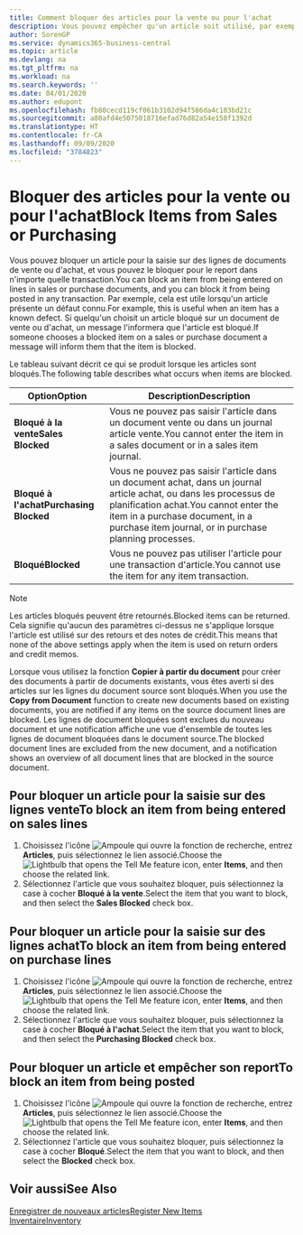 ```yaml
---
title: Comment bloquer des articles pour la vente ou pour l'achat
description: Vous pouvez empêcher qu'un article soit utilisé, par exemple, dans des documents de vente ou d'achat.
author: SorenGP
ms.service: dynamics365-business-central
ms.topic: article
ms.devlang: na
ms.tgt_pltfrm: na
ms.workload: na
ms.search.keywords: ''
ms.date: 04/01/2020
ms.author: edupont
ms.openlocfilehash: fb80cecd119cf061b3102d94f586da4c103bd21c
ms.sourcegitcommit: a80afd4e5075018716efad76d82a54e158f1392d
ms.translationtype: HT
ms.contentlocale: fr-CA
ms.lasthandoff: 09/09/2020
ms.locfileid: "3784823"
---
```

# <a name="block-items-from-sales-or-purchasing"></a><span data-ttu-id="20f08-103">Bloquer des articles pour la vente ou pour l'achat</span><span class="sxs-lookup"><span data-stu-id="20f08-103">Block Items from Sales or Purchasing</span></span>
<span data-ttu-id="20f08-104">Vous pouvez bloquer un article pour la saisie sur des lignes de documents de vente ou d'achat, et vous pouvez le bloquer pour le report dans n'importe quelle transaction.</span><span class="sxs-lookup"><span data-stu-id="20f08-104">You can block an item from being entered on lines in sales or purchase documents, and you can block it from being posted in any transaction.</span></span> <span data-ttu-id="20f08-105">Par exemple, cela est utile lorsqu'un article présente un défaut connu.</span><span class="sxs-lookup"><span data-stu-id="20f08-105">For example, this is useful when an item has a known defect.</span></span> <span data-ttu-id="20f08-106">Si quelqu'un choisit un article bloqué sur un document de vente ou d'achat, un message l'informera que l'article est bloqué.</span><span class="sxs-lookup"><span data-stu-id="20f08-106">If someone chooses a blocked item on a sales or purchase document a message will inform them that the item is blocked.</span></span>

<span data-ttu-id="20f08-107">Le tableau suivant décrit ce qui se produit lorsque les articles sont bloqués.</span><span class="sxs-lookup"><span data-stu-id="20f08-107">The following table describes what occurs when items are blocked.</span></span>  

|<span data-ttu-id="20f08-108">Option</span><span class="sxs-lookup"><span data-stu-id="20f08-108">Option</span></span>|<span data-ttu-id="20f08-109">Description</span><span class="sxs-lookup"><span data-stu-id="20f08-109">Description</span></span>|  
|--------------------|------------|  
|<span data-ttu-id="20f08-110">**Bloqué à la vente**</span><span class="sxs-lookup"><span data-stu-id="20f08-110">**Sales Blocked**</span></span>|<span data-ttu-id="20f08-111">Vous ne pouvez pas saisir l'article dans un document vente ou dans un journal article vente.</span><span class="sxs-lookup"><span data-stu-id="20f08-111">You cannot enter the item in a sales document or in a sales item journal.</span></span>|  
|<span data-ttu-id="20f08-112">**Bloqué à l'achat**</span><span class="sxs-lookup"><span data-stu-id="20f08-112">**Purchasing Blocked**</span></span>|<span data-ttu-id="20f08-113">Vous ne pouvez pas saisir l'article dans un document achat, dans un journal article achat, ou dans les processus de planification achat.</span><span class="sxs-lookup"><span data-stu-id="20f08-113">You cannot enter the item in a purchase document, in a purchase item journal, or in purchase planning processes.</span></span>|  
|<span data-ttu-id="20f08-114">**Bloqué**</span><span class="sxs-lookup"><span data-stu-id="20f08-114">**Blocked**</span></span>|<span data-ttu-id="20f08-115">Vous ne pouvez pas utiliser l'article pour une transaction d'article.</span><span class="sxs-lookup"><span data-stu-id="20f08-115">You cannot use the item for any item transaction.</span></span>|  

> [!NOTE]
> <span data-ttu-id="20f08-116">Les articles bloqués peuvent être retournés.</span><span class="sxs-lookup"><span data-stu-id="20f08-116">Blocked items can be returned.</span></span> <span data-ttu-id="20f08-117">Cela signifie qu'aucun des paramètres ci-dessus ne s'applique lorsque l'article est utilisé sur des retours et des notes de crédit.</span><span class="sxs-lookup"><span data-stu-id="20f08-117">This means that none of the above settings apply when the item is used on return orders and credit memos.</span></span>

<span data-ttu-id="20f08-118">Lorsque vous utilisez la fonction **Copier à partir du document** pour créer des documents à partir de documents existants, vous êtes averti si des articles sur les lignes du document source sont bloqués.</span><span class="sxs-lookup"><span data-stu-id="20f08-118">When you use the **Copy from Document** function to create new documents based on existing documents, you are notified if any items on the source document lines are blocked.</span></span> <span data-ttu-id="20f08-119">Les lignes de document bloquées sont exclues du nouveau document et une notification affiche une vue d'ensemble de toutes les lignes de document bloquées dans le document source.</span><span class="sxs-lookup"><span data-stu-id="20f08-119">The blocked document lines are excluded from the new document, and a notification shows an overview of all document lines that are blocked in the source document.</span></span>

## <a name="to-block-an-item-from-being-entered-on-sales-lines"></a><span data-ttu-id="20f08-120">Pour bloquer un article pour la saisie sur des lignes vente</span><span class="sxs-lookup"><span data-stu-id="20f08-120">To block an item from being entered on sales lines</span></span>  
1.  <span data-ttu-id="20f08-121">Choisissez l'icône ![Ampoule qui ouvre la fonction de recherche](media/ui-search/search_small.png "Dites-moi ce que vous voulez faire"), entrez **Articles**, puis sélectionnez le lien associé.</span><span class="sxs-lookup"><span data-stu-id="20f08-121">Choose the ![Lightbulb that opens the Tell Me feature](media/ui-search/search_small.png "Tell me what you want to do") icon, enter **Items**, and then choose the related link.</span></span>  
2.  <span data-ttu-id="20f08-122">Sélectionnez l'article que vous souhaitez bloquer, puis sélectionnez la case à cocher **Bloqué à la vente**.</span><span class="sxs-lookup"><span data-stu-id="20f08-122">Select the item that you want to block, and then select the **Sales Blocked** check box.</span></span>  

## <a name="to-block-an-item-from-being-entered-on-purchase-lines"></a><span data-ttu-id="20f08-123">Pour bloquer un article pour la saisie sur des lignes achat</span><span class="sxs-lookup"><span data-stu-id="20f08-123">To block an item from being entered on purchase lines</span></span>  
1.  <span data-ttu-id="20f08-124">Choisissez l'icône ![Ampoule qui ouvre la fonction de recherche](media/ui-search/search_small.png "Dites-moi ce que vous voulez faire"), entrez **Articles**, puis sélectionnez le lien associé.</span><span class="sxs-lookup"><span data-stu-id="20f08-124">Choose the ![Lightbulb that opens the Tell Me feature](media/ui-search/search_small.png "Tell me what you want to do") icon, enter **Items**, and then choose the related link.</span></span>  
2.  <span data-ttu-id="20f08-125">Sélectionnez l'article que vous souhaitez bloquer, puis sélectionnez la case à cocher **Bloqué à l'achat**.</span><span class="sxs-lookup"><span data-stu-id="20f08-125">Select the item that you want to block, and then select the **Purchasing Blocked** check box.</span></span>  

## <a name="to-block-an-item-from-being-posted"></a><span data-ttu-id="20f08-126">Pour bloquer un article et empêcher son report</span><span class="sxs-lookup"><span data-stu-id="20f08-126">To block an item from being posted</span></span>
1. <span data-ttu-id="20f08-127">Choisissez l'icône ![Ampoule qui ouvre la fonction de recherche](media/ui-search/search_small.png "Dites-moi ce que vous voulez faire"), entrez **Articles**, puis sélectionnez le lien associé.</span><span class="sxs-lookup"><span data-stu-id="20f08-127">Choose the ![Lightbulb that opens the Tell Me feature](media/ui-search/search_small.png "Tell me what you want to do") icon, enter **Items**, and then choose the related link.</span></span>
2. <span data-ttu-id="20f08-128">Sélectionnez l'article que vous souhaitez bloquer, puis sélectionnez la case à cocher **Bloqué**.</span><span class="sxs-lookup"><span data-stu-id="20f08-128">Select the item that you want to block, and then select the **Blocked** check box.</span></span>

## <a name="see-also"></a><span data-ttu-id="20f08-129">Voir aussi</span><span class="sxs-lookup"><span data-stu-id="20f08-129">See Also</span></span>  
[<span data-ttu-id="20f08-130">Enregistrer de nouveaux articles</span><span class="sxs-lookup"><span data-stu-id="20f08-130">Register New Items</span></span>](inventory-how-register-new-items.md)  
[<span data-ttu-id="20f08-131">Inventaire</span><span class="sxs-lookup"><span data-stu-id="20f08-131">Inventory</span></span>](inventory-manage-inventory.md)  
